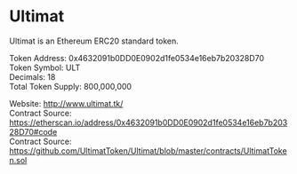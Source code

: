 # Ultimat  

Ultimat is an Ethereum ERC20 standard token.  

Token Address: 0x4632091b0DD0E0902d1fe0534e16eb7b20328D70  
Token Symbol: ULT  
Decimals: 18  
Total Token Supply: 800,000,000  

Website: http://www.ultimat.tk/  
Contract Source: https://etherscan.io/address/0x4632091b0DD0E0902d1fe0534e16eb7b20328D70#code  
Contract Source: https://github.com/UltimatToken/Ultimat/blob/master/contracts/UltimatToken.sol  
